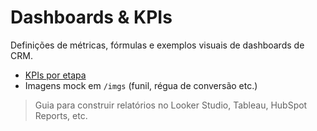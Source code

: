 # Dashboards & KPIs

Definições de métricas, fórmulas e exemplos visuais de dashboards de CRM.

- [KPIs por etapa](crm_funnel_kpis.md)  
- Imagens mock em `/imgs` (funil, régua de conversão etc.)

> Guia para construir relatórios no Looker Studio, Tableau, HubSpot Reports, etc.
